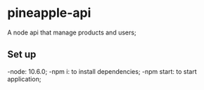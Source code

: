 # pineapple-api
A node api that manage products and users; 

## Set up
 -node: 10.6.0;
 -npm i: to install dependencies;
 -npm start: to start application;
